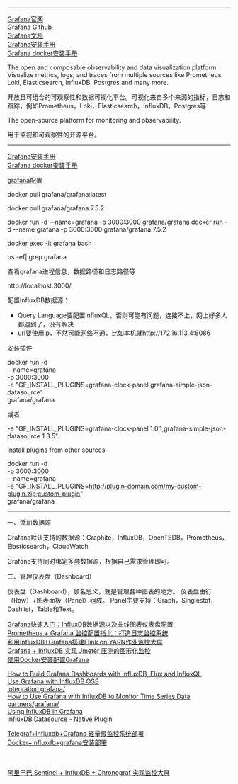 
---------------------------------------------------------------------------------------------------------------------

[Grafana官网](https://grafana.com/blog/)  
[Grafana Github](https://github.com/grafana/grafana)  
[Grafana文档](https://grafana.com/docs/)  
[Grafana安装手册](https://grafana.com/docs/grafana/latest/installation/)  
[Grafana docker安装手册](https://grafana.com/docs/grafana/latest/installation/docker/)  


The open and composable observability and data visualization platform. Visualize metrics, logs, and traces from multiple sources like Prometheus, Loki, Elasticsearch, InfluxDB, Postgres and many more.

开放且可组合的可观察性和数据可视化平台。可视化来自多个来源的指标，日志和跟踪，例如Prometheus，Loki，Elasticsearch，InfluxDB，Postgres等

The open-source platform for monitoring and observability.

用于监视和可观察性的开源平台。


---------------------------------------------------------------------------------------------------------------------

[Grafana安装手册](https://grafana.com/docs/grafana/latest/installation/)  
[Grafana docker安装手册](https://grafana.com/docs/grafana/latest/installation/docker/)

[grafana配置](https://www.cnblogs.com/shhnwangjian/p/6911415.html)  

docker pull grafana/grafana:latest

docker pull grafana/grafana:7.5.2


docker run -d --name=grafana -p 3000:3000 grafana/grafana
docker run -d --name grafana -p 3000:3000 grafana/grafana:7.5.2


docker exec -it grafana bash

ps -ef| grep grafana

查看grafana进程信息，数据路径和日志路径等


http://localhost:3000/


配置InfluxDB数据源：
- Query Language要配置influxQL，否则可能有问题，连接不上，网上好多人都遇到了，没有解决
- url要使用ip，不然可能网络不通，比如本机就http://172.16.113.4:8086





安装插件

docker run -d \
--name=grafana \
-p 3000:3000 \
-e "GF_INSTALL_PLUGINS=grafana-clock-panel,grafana-simple-json-datasource" \
grafana/grafana

或者

-e "GF_INSTALL_PLUGINS=grafana-clock-panel 1.0.1,grafana-simple-json-datasource 1.3.5".



Install plugins from other sources

docker run -d \
-p 3000:3000 \
--name=grafana \
-e "GF_INSTALL_PLUGINS=http://plugin-domain.com/my-custom-plugin.zip;custom-plugin" \
grafana/grafana


---------------------------------------------------------------------------------------------------------------------

一、添加数据源

Grafana默认支持的数据源：Graphite，InfluxDB，OpenTSDB，Prometheus，Elasticsearch，CloudWatch

Grafana支持同时绑定多套数据源，根据自己需求管理即可。



二、管理仪表盘（Dashboard）

仪表盘（Dashboard），顾名思义，就是管理各种图表的地方。
仪表盘由行（Row）+图表面板（Panel）组成。
Panel主要支持：Graph，Singlestat，Dashlist，Table和Text。





[Grafana快速入门：InfluxDB数据源以及曲线图表仪表盘配置](https://ken.io/note/grafana-quickstart-influxdb-datasource-graph)  
[Prometheus + Grafana 监控配置指北：打造日志监控系统](https://counter2015.com/2019/04/30/grafana-moniter/)  
[利用InfluxDB+Grafana搭建Flink on YARN作业监控大屏](https://cloud.tencent.com/developer/article/1677840)  
[Grafana + InfluxDB 实现 Jmeter 压测的图形化监控](https://cloud.tencent.com/developer/article/1728825)  
[使用Docker安装配置Grafana](https://www.voidking.com/dev-docker-grafana/)  


[How to Build Grafana Dashboards with InfluxDB, Flux and InfluxQL](https://www.influxdata.com/blog/how-grafana-dashboard-influxdb-flux-influxql/)  
[Use Grafana with InfluxDB OSS](https://docs.influxdata.com/influxdb/v2.0/tools/grafana/)  
[integration grafana/](https://www.influxdata.com/integration/grafana/)  
[How to Use Grafana with InfluxDB to Monitor Time Series Data](https://www.influxdata.com/blog/how-to-use-grafana-with-influxdb-to-monitor-time-series-data/)  
[partners/grafana/](https://www.influxdata.com/partners/grafana/)  
[Using InfluxDB in Grafana](https://grafana.com/docs/grafana/latest/datasources/influxdb/)  
[InfluxDB Datasource - Native Plugin](http://docs.grafana.org/datasources/influxdb/)  


[Telegraf+Influxdb+Grafana 轻量级监控系统部署](https://cloud.tencent.com/developer/article/1677926)  
[Docker+influxdb+grafana安装部署](https://blog.csdn.net/luoyiliuliu/article/details/108645756)  
[]()  
[]()  
[]()  

[阿里巴巴 Sentinel + InfluxDB + Chronograf 实现监控大屏](https://my.oschina.net/u/4346199/blog/3251780)  






